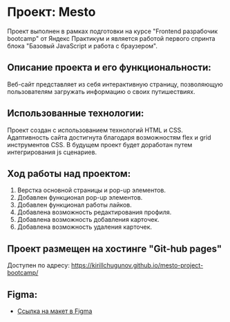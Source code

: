 # Проект: Mesto
Проект выполнен в рамках подготовки на курсе "Frontend разрабочик bootcamp" от Яндекс Практикум и является работой первого спринта блока "Базовый JavaScript и работа с браузером".

## Описание проекта и его функциональности:

Веб-сайт представляет из себя интерактивную страницу, позволяющую пользователям загружать информацию о своих путишествиях. 

## Использованные технологии:

Проект создан с использованием технологий HTML и CSS. Адаптивность сайта достигнута благодаря возможностям flex и grid инструментов CSS. В будущем проект будет доработан путем интегрирования js сценариев.

## Ход работы над проектом:

1. Верстка основной страницы и pop-up элементов.
2. Добавлен функционал pop-up элементов.
3. Добавлен функционал работы лайков.
4. Добавлена возможность редактирования профиля.
5. Добавлена возможность добавления карточек.
6. Добавлена возможность удаления карточек.

## Проект размещен на хостинге "Git-hub pages"

Доступен по адресу: https://kirillchugunov.github.io/mesto-project-bootcamp/

## Figma:

- [Ссылка на макет в Figma](https://www.figma.com/file/2cn9N9jSkmxD84oJik7xL7/JavaScript.-Sprint-4?node-id=28212%3A2&t=AFki53U4zov4UttD-0)
